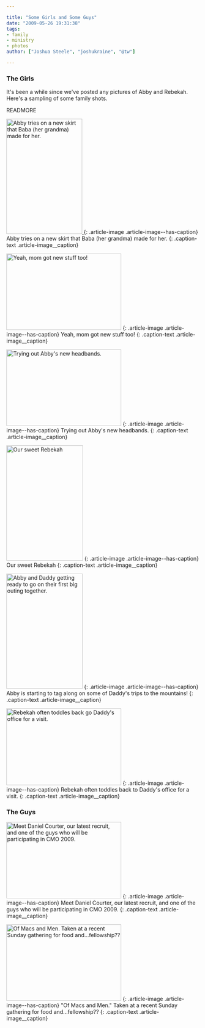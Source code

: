 ```yaml
---

title: "Some Girls and Some Guys"
date: "2009-05-26 19:31:38"
tags:
- family
- ministry
- photos
author: ["Joshua Steele", "joshukraine", "@tw"]

---
```


### The Girls

It's been a while since we've posted any pictures of Abby and Rebekah. Here's a sampling of some family shots.

READMORE

<a href="//d21yo20tm8bmc2.cloudfront.net/2009/05/dsc_6319.jpg"><img class="size-medium wp-image-779" title="dsc_6319" src="//d21yo20tm8bmc2.cloudfront.net/2009/05/dsc_6319-198x300.jpg" alt="Abby tries on a new skirt that Baba (her grandma) made for her." width="198" height="300" />
</a>
{: .article-image .article-image--has-caption}
Abby tries on a new skirt that Baba (her grandma) made for her.
{: .caption-text .article-image__caption}

<a href="//d21yo20tm8bmc2.cloudfront.net/2009/05/dsc_6322.jpg"><img class="size-medium wp-image-780" title="dsc_6322" src="//d21yo20tm8bmc2.cloudfront.net/2009/05/dsc_6322-300x199.jpg" alt="Yeah, mom got new stuff too!" width="300" height="199" /></a>
{: .article-image .article-image--has-caption}
Yeah, mom got new stuff too!
{: .caption-text .article-image__caption}

<a href="//d21yo20tm8bmc2.cloudfront.net/2009/05/dsc_6323.jpg"><img class="size-medium wp-image-781" title="dsc_6323" src="//d21yo20tm8bmc2.cloudfront.net/2009/05/dsc_6323-300x199.jpg" alt="Trying out Abby's new headbands." width="300" height="199" /></a>
{: .article-image .article-image--has-caption}
Trying out Abby's new headbands.
{: .caption-text .article-image__caption}

<a href="//d21yo20tm8bmc2.cloudfront.net/2009/05/dsc_5143.jpg"><img class="size-medium wp-image-782" title="dsc_5143" src="//d21yo20tm8bmc2.cloudfront.net/2009/05/dsc_5143-200x300.jpg" alt="Our sweet Rebekah" width="200" height="300" /></a>
{: .article-image .article-image--has-caption}
Our sweet Rebekah
{: .caption-text .article-image__caption}

<a href="//d21yo20tm8bmc2.cloudfront.net/2009/05/dsc_5157.jpg"><img class="size-medium wp-image-784" title="dsc_5157" src="//d21yo20tm8bmc2.cloudfront.net/2009/05/dsc_5157-199x300.jpg" alt="Abby and Daddy getting ready to go on their first big outing together." width="199" height="300" /></a>
{: .article-image .article-image--has-caption}
Abby is starting to tag along on some of Daddy's trips to the mountains!
{: .caption-text .article-image__caption}

<a href="//d21yo20tm8bmc2.cloudfront.net/2009/05/dsc_5173.jpg"><img class="size-medium wp-image-785" title="dsc_5173" src="//d21yo20tm8bmc2.cloudfront.net/2009/05/dsc_5173-300x200.jpg" alt="Rebekah often toddles back go Daddy's office for a visit." width="300" height="200" /></a>
{: .article-image .article-image--has-caption}
Rebekah often toddles back to Daddy's office for a visit.
{: .caption-text .article-image__caption}

### The Guys

<a href="//d21yo20tm8bmc2.cloudfront.net/2009/05/dsc_6386.jpg"><img class="size-medium wp-image-786" title="dsc_6386" src="//d21yo20tm8bmc2.cloudfront.net/2009/05/dsc_6386-300x199.jpg" alt="Meet Daniel Courter, our latest recruit, and one of the guys who will be participating in CMO 2009." width="300" height="199" /></a>
{: .article-image .article-image--has-caption}
Meet Daniel Courter, our latest recruit, and one of the guys who will be participating in CMO 2009.
{: .caption-text .article-image__caption}

<a href="//d21yo20tm8bmc2.cloudfront.net/2009/05/dsc_6380.jpg"><img class="size-medium wp-image-787" title="dsc_6380" src="//d21yo20tm8bmc2.cloudfront.net/2009/05/dsc_6380-300x199.jpg" alt="Of Macs and Men. Taken at a recent Sunday gathering for food and...fellowship??" width="300" height="199" /></a>
{: .article-image .article-image--has-caption}
"Of Macs and Men." Taken at a recent Sunday gathering for food and…fellowship??
{: .caption-text .article-image__caption}

